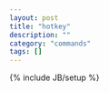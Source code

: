 ```yaml
---
layout: post
title: "hotkey"
description: ""
category: "commands"
tags: []
---
```

{% include JB/setup %}

